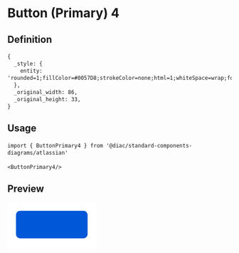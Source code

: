 # Button (Primary) 4

## Definition

```
{
  _style: { 
    entity: 'rounded=1;fillColor=#0057D8;strokeColor=none;html=1;whiteSpace=wrap;fontColor=#ffffff;align=center;verticalAlign=middle;fontStyle=0;fontSize=12;sketch=0;',
  },
  _original_width: 86,
  _original_height: 33,
}
```

## Usage

```
import { ButtonPrimary4 } from '@diac/standard-components-diagrams/atlassian'

<ButtonPrimary4/>
```

## Preview

<img src="./button-primary-4.png" width="200"/>
